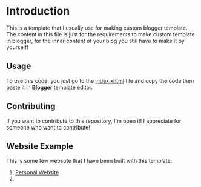 # Introduction
This is a template that I usually use for making custom blogger template. The content in this file is just for the requirements to make custom template in blogger, for the inner content of your blog you still have to make it by yourself! 

## Usage
To use this code, you just go to the [index.xhtml](./index.xhtml) file and copy the code then paste it in <a style="font-weight:bold;" href="https://www.blogger.com/" target="blank">Blogger</a> template editor.

## Contributing
If you want to contribute to this repository, I'm open it! I appreciate for someone who want to contribute!

## Website Example
This is some few websote that I have been built with this template:
<ul style="list-style:bullet;">
  <li><a href="https://royalbreezeuk.blogspot.com/>RoyalBreezeUk</a></li>
  <li><a href="https://ipangunawann.blogspot.com/>Personal Website</a></li>
  <li><a href="https://agritwins.blogspot.com/>AgriTwins. (still on-going)</a></li>
</ul>
